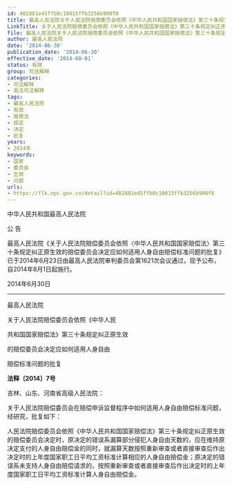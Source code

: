 ```yaml
---
id: 402881e45ffb0c10015ffb3256b900f8
title: 最高人民法院关于人民法院赔偿委员会依照《中华人民共和国国家赔偿法》第三十条规定纠正原生效的赔偿委员会决定应如何适用人身自由赔偿标准问题的批复
LinkTitle: 关于人民法院赔偿委员会依照《中华人民共和国国家赔偿法》第三十条规定纠正原生效的赔偿委员会决定应如何适用人身自由赔偿标准问题的批复
file: 最高人民法院关于人民法院赔偿委员会依照《中华人民共和国国家赔偿法》第三十条规定纠正原生效的赔偿委员会决定应如何适用人身自由赔偿标准问题的批复_402881e45ffb0c10015ffb3256b900f8.docx
author: 最高人民法院
date: '2014-06-30'
publication_date: '2014-06-30'
effective_date: '2014-08-01'
status: 有效
group: 司法解释
categories:
- 司法解释
- 高法司法解释
tags:
- 最高人民法院
- 有效
- 赔偿法
- 规定
- 决定
- 批复
years:
- 2014年
keywords:
- 国家
- 委员会
- 生效
- 问题
urls:
- https://flk.npc.gov.cn/detail?id=402881e45ffb0c10015ffb3256b900f8
---
```


中华人民共和国最高人民法院

公 告

最高人民法院《关于人民法院赔偿委员会依照〈中华人民共和国国家赔偿法〉第三十条规定纠正原生效的赔偿委员会决定应如何适用人身自由赔偿标准问题的批复》已于2014年6月23日由最高人民法院审判委员会第1621次会议通过，现予公布，自2014年8月1日起施行。

2014年6月30日

---

最高人民法院

关于人民法院赔偿委员会依照《中华人民

共和国国家赔偿法》第三十条规定纠正原生效

的赔偿委员会决定应如何适用人身自由

赔偿标准问题的批复

**法释〔2014〕7号**

吉林、山东、河南省高级人民法院：

关于人民法院赔偿委员会在赔偿申诉监督程序中如何适用人身自由赔偿标准问题，经研究，批复如下：

人民法院赔偿委员会依照《中华人民共和国国家赔偿法》第三十条规定纠正原生效的赔偿委员会决定时，原决定的错误系漏算部分侵犯人身自由天数的，应在维持原决定支付的人身自由赔偿金的同时，就漏算天数按照重新审查或者直接审查后作出决定时的上年度国家职工日平均工资标准计算相应的人身自由赔偿金；原决定的错误系未支持人身自由赔偿请求的，按照重新审查或者直接审查后作出决定时的上年度国家职工日平均工资标准计算人身自由赔偿金。
